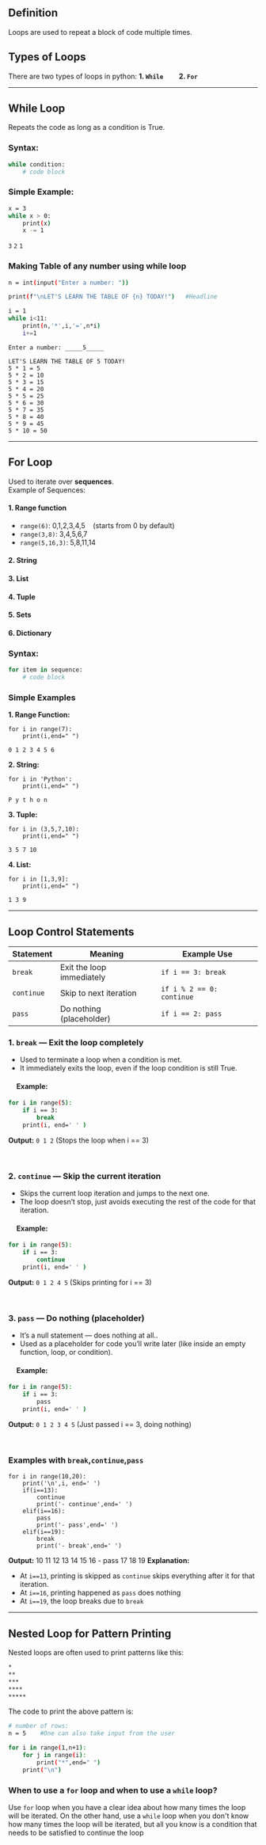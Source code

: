 ## Definition
Loops are used to repeat a block of code multiple times. 

## Types of Loops
There are two types of loops in python:
**1. `While`** &nbsp;&nbsp;&nbsp;&nbsp;&nbsp;&nbsp; **2. `For`**

---

## While Loop
Repeats the code as long as a condition is True.
### Syntax:
```bash
while condition:
    # code block
```

### Simple Example:
```bash
x = 3
while x > 0:
    print(x)
    x -= 1
```
`3`
`2`
`1`

### Making Table of any number using while loop
```bash
n = int(input("Enter a number: "))

print(f"\nLET'S LEARN THE TABLE OF {n} TODAY!")   #Headline

i = 1
while i<11:
    print(n,'*',i,'=',n*i)
    i+=1
```
`Enter a number: _____5_____`
```
LET'S LEARN THE TABLE OF 5 TODAY!
5 * 1 = 5
5 * 2 = 10
5 * 3 = 15
5 * 4 = 20
5 * 5 = 25
5 * 6 = 30
5 * 7 = 35
5 * 8 = 40
5 * 9 = 45
5 * 10 = 50
```

---
## For Loop
Used to iterate over **sequences**. <br> Example of Sequences:
#### 1. Range function
- `range(6)`: 0,1,2,3,4,5 &nbsp;&nbsp;&nbsp;(starts from 0 by default)
- `range(3,8)`: 3,4,5,6,7
- `range(5,16,3)`: 5,8,11,14
#### 2. String
#### 3. List
#### 4. Tuple
#### 5. Sets
#### 6. Dictionary

### **Syntax:**
```bash
for item in sequence:
    # code block
```


### Simple Examples
**1. Range Function:**
```
for i in range(7):
    print(i,end=" ")
```
`0 1 2 3 4 5 6 `

**2. String:**
```
for i in 'Python':
    print(i,end=" ")
```
`P y t h o n`

**3. Tuple:**
```
for i in (3,5,7,10):
    print(i,end=" ")
```
`3 5 7 10`

**4. List:**
```
for i in [1,3,9]:
    print(i,end=" ")
```
`1 3 9 `

---

## Loop Control Statements
| Statement  | Meaning                   | Example Use               |
| ---------- | ------------------------- | ------------------------- |
| `break`    | Exit the loop immediately | `if i == 3: break`        |
| `continue` | Skip to next iteration    | `if i % 2 == 0: continue` |
| `pass`     | Do nothing (placeholder)  | `if i == 2: pass`         |

### 1. `break` — Exit the loop completely
- Used to terminate a loop when a condition is met.
- It immediately exits the loop, even if the loop condition is still True.

#### &nbsp;&nbsp;&nbsp;&nbsp;&nbsp;**Example:**
```bash
for i in range(5):
    if i == 3:
        break
    print(i, end=' ' )
```
 **Output:** `0 1 2` (Stops the loop when i == 3)

 <br>

 ### 2. `continue` — Skip the current iteration
- Skips the current loop iteration and jumps to the next one.
- The loop doesn’t stop, just avoids executing the rest of the code for that iteration.

#### &nbsp;&nbsp;&nbsp;&nbsp;&nbsp;**Example:**
```bash
for i in range(5):
    if i == 3:
        continue
    print(i, end=' ' )
```
**Output:** `0 1 2 4 5` (Skips printing for i == 3)

<br> 

### 3. `pass` — Do nothing (placeholder)
- It’s a null statement — does nothing at all..
- Used as a placeholder for code you’ll write later (like inside an empty function, loop, or condition).
#### &nbsp;&nbsp;&nbsp;&nbsp;&nbsp;**Example:**
```bash
for i in range(5):
    if i == 3:
        pass
    print(i, end=' ' )
```
**Output:** `0 1 2 3 4 5` (Just passed i == 3, doing nothing)

<br>

### **Examples with `break`,`continue`,`pass`**
```
for i in range(10,20):
    print('\n',i, end=' ')
    if(i==13):
        continue
        print('- continue',end=' ')
    elif(i==16):
        pass
        print('- pass',end=' ')
    elif(i==19):
        break
        print('- break',end=' ')
```
**Output:**
 10 
 11 
 12 
 13 
 14 
 15 
 16 - pass 
 17 
 18 
 19 
**Explanation:**
- At `i==13`, printing is skipped as `continue` skips everything after it for that iteration.
- At `i==16`, printing happened as `pass` does nothing
- At `i==19`, the loop breaks due to `break`

---

## Nested Loop for Pattern Printing
Nested loops are often used to print patterns like this:
```bash
*
**
***
****
*****
```
The code to print the above pattern is:
```bash
# number of rows:
n = 5    #One can also take input from the user

for i in range(1,n+1):
    for j in range(i):
        print("*",end=" ")
    print("\n")
```

### When to use a `for` loop and when to use a `while` loop?
Use `for` loop when you have a clear idea about how many times the loop will be iterated. On the other hand, use a `while` loop when you don't know how many times the loop will be iterated, but all you know is a condition that needs to be satisfied to continue the loop



